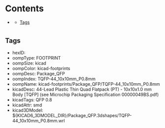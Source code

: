 



Contents
========

* [](#)
	* [Tags](#tags)

# 

## Tags

- hexID: 
- oompType: FOOTPRINT
- oompSize: kicad
- oompColor: kicad-footprints
- oompDesc: Package_QFP
- oompIndex: TQFP-44_10x10mm_P0.8mm
- oompName: kicad-footprints/Package_QFP/TQFP-44_10x10mm_P0.8mm
- kicadDesc: 44-Lead Plastic Thin Quad Flatpack (PT) - 10x10x1.0 mm Body [TQFP] (see Microchip Packaging Specification 00000049BS.pdf)
- kicadTags: QFP 0.8
- kicadAttr: smd
- kicad3DModel: ${KICAD6_3DMODEL_DIR}/Package_QFP.3dshapes/TQFP-44_10x10mm_P0.8mm.wrl

